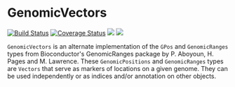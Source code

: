 # GenomicVectors

[![Build Status](https://travis-ci.com/phaverty/GenomicVectors.jl.svg?branch=master)](https://travis-ci.com/phaverty/GenomicVectors.jl)
[![Coverage Status](https://codecov.io/github/phaverty/GenomicVectors.jl/coverage.svg?branch=master)](https://codecov.io/github/phaverty/GenomicVectors.jl?branch=master)
[![](https://img.shields.io/badge/docs-latest-blue.svg)](https://phaverty.github.io/GenomicVectors.jl/latest)
[![](https://img.shields.io/badge/docs-stable-blue.svg)](https://phaverty.github.io/GenomicVectors.jl/stable)

`GenomicVectors` is an alternate implementation of the `GPos` and `GenomicRanges` types from
Bioconductor's GenomicRanges package by P. Aboyoun, H. Pages and M. Lawrence. These `GenomicPositions` and
`GenomicRanges` types are `Vectors` that serve as markers of locations on a given genome. They can be used
independently or as indices and/or annotation on other objects.

